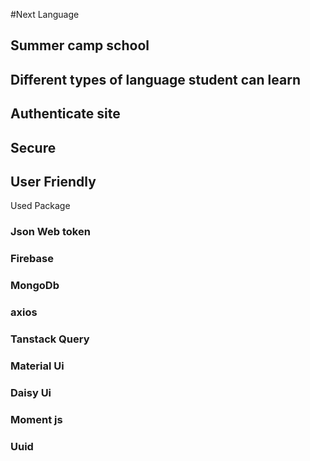 #Next Language

## Summer camp school
## Different types of language student can learn
## Authenticate site
## Secure
## User Friendly

Used Package

### Json Web token
### Firebase
### MongoDb
### axios
### Tanstack Query
### Material Ui
### Daisy Ui
### Moment js
### Uuid
